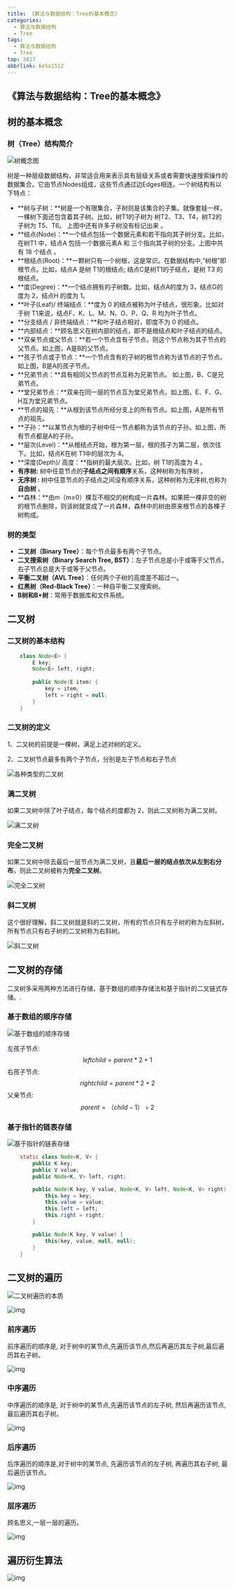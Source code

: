 ```yaml
---
title: 《算法与数据结构：Tree的基本概念》
categories:
  - 算法与数据结构
  - Tree
tags:
  - 算法与数据结构
  - Tree
top: 3017
abbrlink: 6e5a1512
---
```


## 《算法与数据结构：Tree的基本概念》

## **树的基本概念**

### **树（Tree）结构简介**

![树概念图](https://cdn.nadav.com.cn/gh/nadav-cheung/img-repo/hexo-blog/v2-df79a03e649fa0e187e57561ada3f3b3_1440w-20240202211622577.png)

树是一种层级数据结构，非常适合用来表示具有层级关系或者需要快速搜索操作的数据集合。它由节点Nodes组成，这些节点通过边Edges相连。一个树结构有以下特点：

- **树与子树：**树是一个有限集合，子树则是该集合的子集。就像套娃一样，一棵树下面还包含着其子树。比如，树T1的子树为 树T2、T3、T4，树T2的子树为 T5、T6。 上图中还有许多子树没有标记出来 。
- **结点(Node)：**一个结点包括一个数据元素和若干指向其子树分支。比如，在树T1 中，结点A 包括一个数据元素A 和 三个指向其子树的分支。上图中共有 18 个结点 。
- **根结点(Root)：**一颗树只有一个树根，这是常识。在数据结构中,“树根”即根节点。比如，结点A 是树 T1的根结点; 结点C是树T1的子结点，是树 T3 的根结点。
- **度(Degree)：**一个结点拥有的子树数。比如，结点A的度为 3，结点G的度为 2，结点H 的度为 1。
- **叶子(Leaf)/ 终端结点：**度为 0 的结点被称为叶子结点，很形象。比如对于树 T1来说，结点F、K、L、M、N、O、P、Q、R 均为叶子节点。
- **分支结点 / 非终端结点：**和叶子结点相对，即度不为 0 的结点。
- **内部结点：**顾名思义在树内部的结点，即不是根结点和叶子结点的结点。
- **双亲节点或父节点：**若一个节点含有子节点，则这个节点称为其子节点的父节点。如上图，A是B的父节点。
- **孩子节点或子节点：**一个节点含有的子树的根节点称为该节点的子节点。 如上图，B是A的孩子节点。
- **兄弟节点：**具有相同父节点的节点互称为兄弟节点。 如上图，B、C是兄弟节点。
- **堂兄弟节点：**双亲在同一层的节点互为堂兄弟节点。如上图，E、F、G、H互为堂兄弟节点。
- **节点的祖先：**从根到该节点所经分支上的所有节点。如上图，A是所有节点的祖先。
- **子孙：**以某节点为根的子树中任一节点都称为该节点的子孙。如上图，所有节点都是A的子孙。
- **层次(Level)：**从根结点开始，根为第一层，根的孩子为第二层，依次往下。比如，结点K在树 T1中的层次为 4。
- **深度(Depth)/ 高度：**指树的最大层次。比如，树 T1的高度为 4 。
- **有序树:** 树中任意节点的**子结点之间有顺序**关系，这种树称为有序树 。
- **无序树 :** 树中任意节点的子结点之间没有顺序关系，这种树称为无序树,也称为**自由树** 。
- **森林：**由m（m≥0）棵互不相交的树构成一片森林。如果把一棵非空的树的根节点删除，则该树就变成了一片森林，森林中的树由原来根节点的各棵子树构成。

<!-- more -->

### **树的类型**

- **二叉树（Binary Tree）**：每个节点最多有两个子节点。
- **二叉搜索树（Binary Search Tree, BST）**：左子节点总是小于或等于父节点，右子节点总是大于或等于父节点。
- **平衡二叉树（AVL Tree）**：任何两个子树的高度差不超过一。
- **红黑树（Red-Black Tree）**：一种自平衡二叉搜索树。
- **B树和B+树**：常用于数据库和文件系统。

## **二叉树**

### 二叉树的基本结构

```java
    class Node<E> {
        E key;
        Node<E> left, right;
        
        public Node(E item) {
            key = item;
            left = right = null;
        }
    }
```

### **二叉树的定义**

1、二叉树的前提是一棵树，满足上述对树的定义。

2、二叉树节点最多有两个子节点，分别是左子节点和右子节点

![各种类型的二叉树](https://cdn.nadav.com.cn/gh/nadav-cheung/img-repo/hexo-blog/v2-449d5e2b246ec9f0348186e70b1368e2_1440w.png)

### **满二叉树**

如果二叉树中除了叶子结点，每个结点的度都为 2，则此二叉树称为满二叉树。

![满二叉树](https://cdn.nadav.com.cn/gh/nadav-cheung/img-repo/hexo-blog/v2-6c6b28c888ee50aa172d1df533547f06_1440w-20240202211724719.png)

### **完全二叉树**

如果二叉树中除去最后一层节点为满二叉树，且**最后一层的结点依次从左到右分布**，则此二叉树被称为**完全二叉树**。

![完全二叉树](https://pica.zhimg.com/80/v2-b67b08535e64a76f7c0ea89f55fec4b8_1440w.png?source=d16d100b)

### **斜二叉树**

这个很好理解，斜二叉树就是斜的二叉树，所有的节点只有左子树的称为左斜树，所有节点只有右子树的二叉树称为右斜树。 

![斜二叉树](https://picx.zhimg.com/80/v2-1e25e13406d0e37ac85df39ab71ab392_1440w.png?source=d16d100b)

## **二叉树的存储**

二叉树多采用两种方法进行存储，基于数组的顺序存储法和基于指针的二叉链式存储。. 

### 基于数组的顺序存储

![基于数组的顺序存储](https://cdn.nadav.com.cn/gh/nadav-cheung/img-repo/hexo-blog/v2-6f75461823964caec48a9b93ff074f63_1440w.png)

左孩子节点:
$$
leftchild = parent\ast2+1
$$
右孩子节点: 
$$
rightchild = parent\ast2+2
$$
父亲节点: 
$$
parent = （child -1）\div 2
$$


### 基于指针的链表存储

![基于指针的链表存储](https://cdn.nadav.com.cn/gh/nadav-cheung/img-repo/hexo-blog/v2-d92b2516694b693c510d5b27c1f9e42f_1440w.png)

```java
    static class Node<K, V> {
        public K key;
        public V value;
        public Node<K, V> left, right;

        public Node(K key, V value, Node<K, V> left, Node<K, V> right) {
            this.key = key;
            this.value = value;
            this.left = left;
            this.right = right;
        }

        public Node(K key, V value) {
            this(key, value, null, null);
        }
    }
```

## **二叉树的遍历**

![二叉树遍历的本质](https://cdn.nadav.com.cn/gh/nadav-cheung/img-repo/hexo-blog/v2-0555812e89bf1c2cd9cf07dc8b2f5d0a_1440w-20240202211958386.png)

![img](https://cdn.nadav.com.cn/gh/nadav-cheung/img-repo/hexo-blog/v2-3e4b6a0b3014de2db8aec536ba15cd83_1440w.png)

### 前序遍历

前序遍历的顺序是, 对于树中的某节点,先遍历该节点,然后再遍历其左子树,最后遍历其右子树。 

![img](https://cdn.nadav.com.cn/gh/nadav-cheung/img-repo/hexo-blog/v2-32f29fd1ed5bf2398946530744c4b3bf_1440w.png)

### 中序遍历

中序遍历的顺序是, 对于树中的某节点,先遍历该节点的左子树, 然后再遍历该节点, 最后遍历其右子树。 

![img](https://cdn.nadav.com.cn/gh/nadav-cheung/img-repo/hexo-blog/v2-910eec6d46dc458e3dc99f3914e214fe_1440w.png)

### 后序遍历

后序遍历的顺序是,对于树中的某节点, 先遍历该节点的左子树, 再遍历其右子树, 最后遍历该节点。

![img](https://pic1.zhimg.com/80/v2-2b3cfa0c82015e56ebc717a3911f2462_1440w.png?source=d16d100b)

### 层序遍历

顾名思义,一层一层的遍历。

![img](https://cdn.nadav.com.cn/gh/nadav-cheung/img-repo/hexo-blog/v2-c2eae211e5f3e55721b28a31ccfa91cb_1440w.png)

## 遍历衍生算法

![img](https://cdn.nadav.com.cn/gh/nadav-cheung/img-repo/hexo-blog/v2-c8e7df0d473656b8f82f7ac46c02461c_1440w.png)
